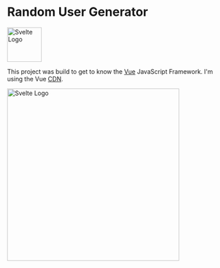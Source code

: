 # Random User Generator

<img src="https://user-images.githubusercontent.com/40543879/131123609-9ef985dc-8ead-41b8-9c0a-ba3cc05dc93a.png" alt="Svelte Logo" width="80"/>

This project was build to get to know the [Vue](https://vuejs.org/) JavaScript Framework.
I'm using the Vue [CDN](https://vuejs.org/v2/guide/installation.html#CDN).

<img src="https://user-images.githubusercontent.com/40543879/131123504-f3daef09-2c9c-4c88-a3f7-e793d38616b1.gif" alt="Svelte Logo" width="400"/>
